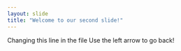```yaml
---
layout: slide
title: "Welcome to our second slide!"
---
```

Changing this line in the file
Use the left arrow to go back!
